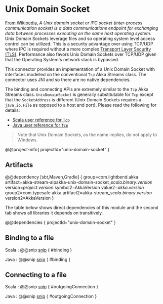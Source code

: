 # Unix Domain Socket

[From Wikipedia](https://en.wikipedia.org/wiki/Unix_domain_socket), _A Unix domain socket or IPC socket (inter-process communication socket) is a data communications endpoint for exchanging data between processes executing on the same host operating system._ Unix Domain Sockets leverage files and so operating system level access control can be utilized. This is a security advantage over using TCP/UDP where IPC is required without a more complex [Transport Layer Security (TLS)](https://en.wikipedia.org/wiki/Transport_Layer_Security). Performance also favors Unix Domain Sockets over TCP/UDP given that the Operating System's network stack is bypassed.

This connector provides an implementation of a Unix Domain Socket with interfaces modelled on the conventional `Tcp` Akka Streams class. The connector uses JNI and so there are no native dependencies.

The binding and connecting APIs are extremely similar to the `Tcp` Akka Streams class. `UnixDomainSocket` is generally substitutable for `Tcp` except that the `SocketAddress` is different (Unix Domain Sockets requires a `java.io.File` as opposed to a host and port). Please read the following for details:

* [Scala user reference for `Tcp`](https://doc.akka.io/docs/akka/current/stream/stream-io.html?language=scala)
* [Java user reference for `Tcp`](https://doc.akka.io/docs/akka/current/stream/stream-io.html?language=java)


> Note that Unix Domain Sockets, as the name implies, do not apply to Windows.

@@project-info{ projectId="unix-domain-socket" }


## Artifacts

@@dependency [sbt,Maven,Gradle] {
  group=com.lightbend.akka
  artifact=akka-stream-alpakka-unix-domain-socket_$scala.binary.version$
  version=$project.version$
  symbol2=AkkaVersion
  value2=$akka.version$
  group2=com.typesafe.akka
  artifact2=akka-stream_$scala.binary.version$
  version2=AkkaVersion
}

The table below shows direct dependencies of this module and the second tab shows all libraries it depends on transitively.

@@dependencies { projectId="unix-domain-socket" }

## Binding to a file

Scala
: @@snip [snip](/unix-domain-socket/src/test/scala/docs/scaladsl/UnixDomainSocketSpec.scala) { #binding }

Java
: @@snip [snip](/unix-domain-socket/src/test/java/docs/javadsl/UnixDomainSocketTest.java) { #binding }

## Connecting to a file

Scala
: @@snip [snip](/unix-domain-socket/src/test/scala/docs/scaladsl/UnixDomainSocketSpec.scala) { #outgoingConnection }

Java
: @@snip [snip](/unix-domain-socket/src/test/java/docs/javadsl/UnixDomainSocketTest.java) { #outgoingConnection }

